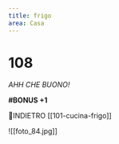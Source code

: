 ```yaml
---
title: frigo
area: Casa
---
```

# 108
_AHH CHE BUONO!_

**#BONUS +1**

👣INDIETRO [[101-cucina-frigo]]

![[foto_84.jpg]]